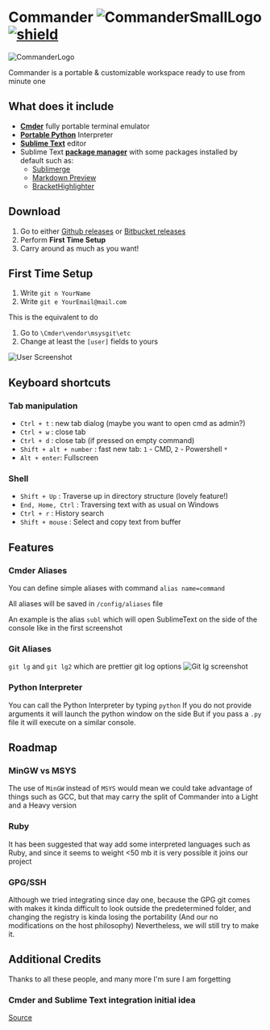 # Commander ![CommanderSmallLogo](http://i.imgur.com/O7Aj373.png) [![shield](https://img.shields.io/badge/license-MIT-006969.svg?style=plastic)](http://opensource.org/licenses/MIT "MIT license")

![CommanderLogo](http://i.imgur.com/bDow6iB.png)

Commander is a portable & customizable workspace ready to use from minute one

## What does it include

* [**Cmder**](http://gooseberrycreative.com/cmder/) fully portable terminal emulator 
* [**Portable Python**](http://portablepython.com/) Interpreter
* [**Sublime Text**](http://www.sublimetext.com/) editor
* Sublime Text [**package manager**](https://packagecontrol.io/) with some packages installed by default such as:
    * [Sublimerge](http://www.sublimerge.com/)
    * [Markdown Preview](https://github.com/revolunet/sublimetext-markdown-preview)
    * [BracketHighlighter](https://github.com/facelessuser/BracketHighlighter)

## Download

1. Go to either [Github releases](https://github.com/Mortadelegle/Commander/releases) or [Bitbucket releases](https://bitbucket.org/Mortadelegle/commander/downloads)
2. Perform **First Time Setup**
3. Carry around as much as you want!

## First Time Setup

1. Write `git n YourName`
2. Write `git e YourEmail@mail.com`

This is the equivalent to do

1. Go to `\Cmder\vendor\msysgit\etc`
2. Change at least the `[user]` fields to yours

![User Screenshot](http://i.imgur.com/E9yPjsP.png)

## Keyboard shortcuts

### Tab manipulation

* `Ctrl + t` : new tab dialog (maybe you want to open cmd as admin?)
* `Ctrl + w` : close tab
* `Ctrl + d` : close tab (if pressed on empty command)
* `Shift + alt + number` : fast new tab: `1` - CMD, `2` - Powershell `*`
* `Alt + enter`: Fullscreen

### Shell

* `Shift + Up` : Traverse up in directory structure (lovely feature!)
* `End, Home, Ctrl` : Traversing text with as usual on Windows
* `Ctrl + r` : History search
* `Shift + mouse` : Select and copy text from buffer

## Features

### Cmder Aliases
You can define simple aliases with command `alias name=command`

All aliases will be saved in `/config/aliases` file

An example is the alias `subl` which will open SublimeText on the side of the console like in the first screenshot

### Git Aliases
`git lg` and `git lg2` which are prettier git log options
![Git lg screenshot](http://i.imgur.com/QOcvbeH.png)

### Python Interpreter
You can call the Python Interpreter by typing `python`
If you do not provide arguments it will launch the python window on the side
But if you pass a `.py` file it will execute on a similar console.

## Roadmap

### MinGW vs MSYS

The use of `MinGW` instead of `MSYS` would mean we could take advantage of things such as GCC, but that may carry the split of Commander into a Light and a Heavy version

### Ruby

It has been suggested that way add some interpreted languages such as Ruby, and since it seems to weight <50 mb it is very possible it joins our project

### GPG/SSH

Although we tried integrating since day one, because the GPG git comes with makes it kinda difficult to look outside the predetermined folder, and changing the registry is kinda losing the portability (And our no modifications on the host philosophy)
Nevertheless, we will still try to make it.

## Additional Credits

Thanks to all these people, and many more I'm sure I am forgetting

### Cmder and Sublime Text integration initial idea

[Source](http://laravel.io/forum/02-24-2014-a-neat-way-integrate-cmder-and-sublime-text-seamlessly)